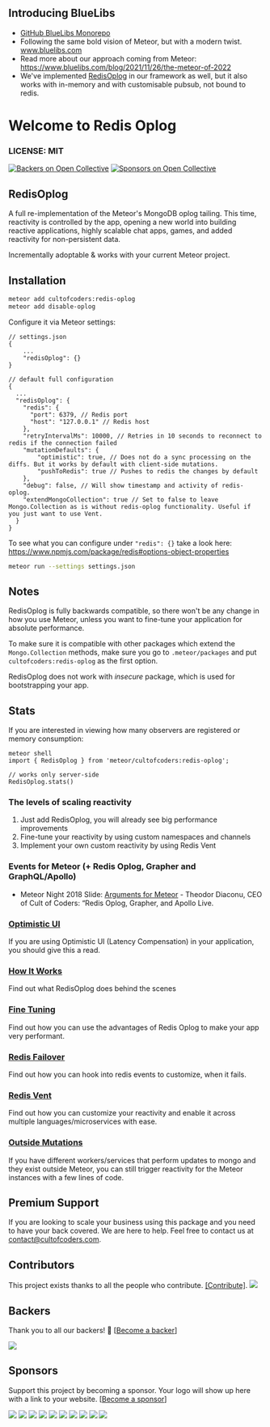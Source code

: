 ## Introducing BlueLibs

- [GitHub BlueLibs Monorepo](https://github.com/bluelibs/bluelibs)
- Following the same bold vision of Meteor, but with a modern twist. www.bluelibs.com
- Read more about our approach coming from Meteor: https://www.bluelibs.com/blog/2021/11/26/the-meteor-of-2022
- We've implemented [RedisOplog](https://www.bluelibs.com/docs/package-x-bundle#live-data) in our framework as well, but it also works with in-memory and with customisable pubsub, not bound to redis.

# Welcome to Redis Oplog

### LICENSE: MIT

[![Backers on Open Collective](https://opencollective.com/redis-oplog/backers/badge.svg)](#backers) [![Sponsors on Open Collective](https://opencollective.com/redis-oplog/sponsors/badge.svg)](#sponsors)

## RedisOplog

A full re-implementation of the Meteor's MongoDB oplog tailing. This time, reactivity is controlled by the app, opening a new world
into building reactive applications, highly scalable chat apps, games, and added reactivity for non-persistent data.

Incrementally adoptable & works with your current Meteor project.

## Installation

```bash
meteor add cultofcoders:redis-oplog
meteor add disable-oplog
```

Configure it via Meteor settings:

```
// settings.json
{
    ...
    "redisOplog": {}
}

// default full configuration
{
  ...
  "redisOplog": {
    "redis": {
      "port": 6379, // Redis port
      "host": "127.0.0.1" // Redis host
    },
    "retryIntervalMs": 10000, // Retries in 10 seconds to reconnect to redis if the connection failed
    "mutationDefaults": {
        "optimistic": true, // Does not do a sync processing on the diffs. But it works by default with client-side mutations.
        "pushToRedis": true // Pushes to redis the changes by default
    },
    "debug": false, // Will show timestamp and activity of redis-oplog.
    "extendMongoCollection": true // Set to false to leave Mongo.Collection as is without redis-oplog functionality. Useful if you just want to use Vent.
  }
}
```

To see what you can configure under `"redis": {}` take a look here:
https://www.npmjs.com/package/redis#options-object-properties

```bash
meteor run --settings settings.json
```

## Notes

RedisOplog is fully backwards compatible, so there won't be any change in how you use Meteor, unless you want to fine-tune your application for absolute performance.

To make sure it is compatible with other packages which extend the `Mongo.Collection` methods, make sure you go to `.meteor/packages`
and put `cultofcoders:redis-oplog` as the first option.

RedisOplog does not work with _insecure_ package, which is used for bootstrapping your app.

## Stats

If you are interested in viewing how many observers are registered or memory consumption:

```
meteor shell
import { RedisOplog } from 'meteor/cultofcoders:redis-oplog';

// works only server-side
RedisOplog.stats()
```

### The levels of scaling reactivity

1.  Just add RedisOplog, you will already see big performance improvements
2.  Fine-tune your reactivity by using custom namespaces and channels
3.  Implement your own custom reactivity by using Redis Vent

### Events for Meteor (+ Redis Oplog, Grapher and GraphQL/Apollo)

*   Meteor Night 2018 Slide: [Arguments for Meteor](https://drive.google.com/file/d/1Tx9vO-XezO3DI2uAYalXPvhJ-Avqc4-q/view) - Theodor Diaconu, CEO of Cult of Coders: “Redis Oplog, Grapher, and Apollo Live.

### [Optimistic UI](docs/optimistic_ui.md)

If you are using Optimistic UI (Latency Compensation) in your application, you should give this a read.

### [How It Works](docs/how_it_works.md)

Find out what RedisOplog does behind the scenes

### [Fine Tuning](docs/finetuning.md)

Find out how you can use the advantages of Redis Oplog to make your app very performant.

### [Redis Failover](docs/failover.md)

Find out how you can hook into redis events to customize, when it fails.

### [Redis Vent](docs/vent.md)

Find out how you can customize your reactivity and enable it across multiple languages/microservices with ease.

### [Outside Mutations](docs/outside_mutations.md)

If you have different workers/services that perform updates to mongo and they exist outside Meteor, you can still trigger
reactivity for the Meteor instances with a few lines of code.

## Premium Support

If you are looking to scale your business using this package and you need to have your back covered. We are here to help. Feel free to contact us
at contact@cultofcoders.com.

## Contributors

This project exists thanks to all the people who contribute. [[Contribute]](CONTRIBUTING.md).
<a href="graphs/contributors"><img src="https://opencollective.com/redis-oplog/contributors.svg?width=890" /></a>

## Backers

Thank you to all our backers! 🙏 [[Become a backer](https://opencollective.com/redis-oplog#backer)]

<a href="https://opencollective.com/redis-oplog#backers" target="_blank"><img src="https://opencollective.com/redis-oplog/backers.svg?width=890"></a>

## Sponsors

Support this project by becoming a sponsor. Your logo will show up here with a link to your website. [[Become a sponsor](https://opencollective.com/redis-oplog#sponsor)]

<a href="https://opencollective.com/redis-oplog/sponsor/0/website" target="_blank"><img src="https://opencollective.com/redis-oplog/sponsor/0/avatar.svg"></a>
<a href="https://opencollective.com/redis-oplog/sponsor/1/website" target="_blank"><img src="https://opencollective.com/redis-oplog/sponsor/1/avatar.svg"></a>
<a href="https://opencollective.com/redis-oplog/sponsor/2/website" target="_blank"><img src="https://opencollective.com/redis-oplog/sponsor/2/avatar.svg"></a>
<a href="https://opencollective.com/redis-oplog/sponsor/3/website" target="_blank"><img src="https://opencollective.com/redis-oplog/sponsor/3/avatar.svg"></a>
<a href="https://opencollective.com/redis-oplog/sponsor/4/website" target="_blank"><img src="https://opencollective.com/redis-oplog/sponsor/4/avatar.svg"></a>
<a href="https://opencollective.com/redis-oplog/sponsor/5/website" target="_blank"><img src="https://opencollective.com/redis-oplog/sponsor/5/avatar.svg"></a>
<a href="https://opencollective.com/redis-oplog/sponsor/6/website" target="_blank"><img src="https://opencollective.com/redis-oplog/sponsor/6/avatar.svg"></a>
<a href="https://opencollective.com/redis-oplog/sponsor/7/website" target="_blank"><img src="https://opencollective.com/redis-oplog/sponsor/7/avatar.svg"></a>
<a href="https://opencollective.com/redis-oplog/sponsor/8/website" target="_blank"><img src="https://opencollective.com/redis-oplog/sponsor/8/avatar.svg"></a>
<a href="https://opencollective.com/redis-oplog/sponsor/9/website" target="_blank"><img src="https://opencollective.com/redis-oplog/sponsor/9/avatar.svg"></a>

